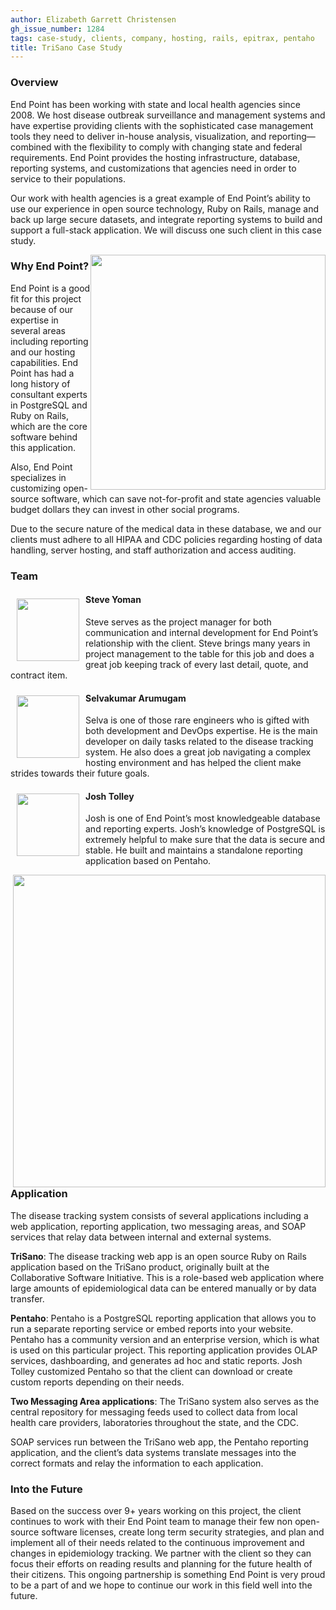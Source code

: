 ```yaml
---
author: Elizabeth Garrett Christensen
gh_issue_number: 1284
tags: case-study, clients, company, hosting, rails, epitrax, pentaho
title: TriSano Case Study
---
```


### Overview

End Point has been working with state and local health agencies since 2008. We host disease outbreak surveillance and management systems and have expertise providing clients with the sophisticated case management tools they need to deliver in-house analysis, visualization, and reporting—​combined with the flexibility to comply with changing state and federal requirements. End Point provides the hosting infrastructure, database, reporting systems, and customizations that agencies need in order to service to their populations.

Our work with health agencies is a great example of End Point’s ability to use our experience in open source technology, Ruby on Rails, manage and back up large secure datasets, and integrate reporting systems to build and support a full-stack application. We will discuss one such client in this case study.

<div class="separator" style="clear: both; float: right; text-align: center;"><a href="/blog/2017/01/24/trisano-case-study/image-0.jpeg" imageanchor="1"><img border="0" height="376" src="/blog/2017/01/24/trisano-case-study/image-0.jpeg"/></a></div>

### Why End Point?

End Point is a good fit for this project because of our expertise in several areas including reporting and our hosting capabilities. End Point has had a long history of consultant experts in PostgreSQL and Ruby on Rails, which are the core software behind this application.

Also, End Point specializes in customizing open-source software, which can save not-for-profit and state agencies valuable budget dollars they can invest in other social programs.

Due to the secure nature of the medical data in these database, we and our clients must adhere to all HIPAA and CDC policies regarding hosting of data handling, server hosting, and staff authorization and access auditing.

### Team

<div class="separator" style="clear: both; float: left; text-align: center; padding:10px;"><a href="/blog/2017/01/24/trisano-case-study/image-1-big.jpeg" imageanchor="1"><img border="0" height="100" src="/blog/2017/01/24/trisano-case-study/image-1.jpeg" width="100"/></a></div>

#### Steve Yoman

Steve serves as the project manager for both communication and internal development for End Point’s relationship with the client. Steve brings many years in project management to the table for this job and does a great job keeping track of every last detail, quote, and contract item.

<div class="separator" style="clear: both; float: left; text-align: center; padding:10px;"><a href="/blog/2017/01/24/trisano-case-study/image-2-big.jpeg" imageanchor="1"><img border="0" height="100" src="/blog/2017/01/24/trisano-case-study/image-2.jpeg" width="100"/></a></div>

#### Selvakumar Arumugam

Selva is one of those rare engineers who is gifted with both development and DevOps expertise. He is the main developer on daily tasks related to the disease tracking system. He also does a great job navigating a complex hosting environment and has helped the client make strides towards their future goals.

<div class="separator" style="clear: both; float: left; text-align: center; padding:10px;"><a href="/blog/2017/01/24/trisano-case-study/image-3-big.jpeg" imageanchor="1"><img border="0" height="100" src="/blog/2017/01/24/trisano-case-study/image-3.jpeg" width="100"/></a></div>

#### Josh Tolley

Josh is one of End Point’s most knowledgeable database and reporting experts. Josh’s knowledge of PostgreSQL is extremely helpful to make sure that the data is secure and stable. He built and maintains a standalone reporting application based on Pentaho.

<div class="separator" style="clear: both; float: right; text-align: center;"><a href="/blog/2017/01/24/trisano-case-study/image-4-big.jpeg" imageanchor="1"><img border="0" src="/blog/2017/01/24/trisano-case-study/image-4.jpeg" width="500"/></a></div>

### Application

The disease tracking system consists of several applications including a web application, reporting application, two messaging areas, and SOAP services that relay data between internal and external systems.

**TriSano**: The disease tracking web app is an open source Ruby on Rails application based on the TriSano product, originally built at the Collaborative Software Initiative. This is a role-based web application where large amounts of epidemiological data can be entered manually or by data transfer.

**Pentaho**: Pentaho is a PostgreSQL reporting application that allows you to run a separate reporting service or embed reports into your website. Pentaho has a community version and an enterprise version, which is what is used on this particular project. This reporting application provides OLAP services, dashboarding, and generates ad hoc and static reports. Josh Tolley customized Pentaho so that the client can download or create custom reports depending on their needs.

**Two Messaging Area applications**: The TriSano system also serves as the central repository for messaging feeds used to collect data from local health care providers, laboratories throughout the state, and the CDC.

SOAP services run between the TriSano web app, the Pentaho reporting application, and the client’s data systems translate messages into the correct formats and relay the information to each application.

### Into the Future

Based on the success over 9+ years working on this project, the client continues to work with their End Point team to manage their few non open-source software licenses, create long term security strategies, and plan and implement all of their needs related to the continuous improvement and changes in epidemiology tracking. We partner with the client so they can focus their efforts on reading results and planning for the future health of their citizens. This ongoing partnership is something End Point is very proud to be a part of and we hope to continue our work in this field well into the future.
